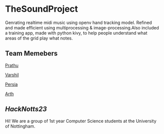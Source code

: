 # TheSoundProject
Genrating realtime midi music using openv hand tracking model. Refined and made efficient using multiprocessing &amp; image-processing.Also included a training app, made with python kivy, to help people understand what areas of the grid play what notes.

## Team Memebers
[Prathu](https://github.com/SeaM05)

[Varshil](https://github.com/Varshil247)

[Persia](https://github.com/PersiaF04)

[Arth](https://github.com/Arth253)

## *HackNotts23*
Hi! We are a group of 1st year Computer Science students at the University of Nottingham.
